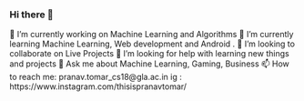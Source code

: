 ### Hi there 👋

<!--
**Mystery01092000/Mystery01092000** is a ✨ _special_ ✨ repository because its `README.md` (this file) appears on your GitHub profile.
--!>

 🔭 I’m currently working on Machine Learning and Algorithms
 🌱 I’m currently learning Machine Learning, Web development and Android .
 👯 I’m looking to collaborate on Live Projects
 🤔 I’m looking for help with learning new things and projects 
 💬 Ask me about Machine Learning, Gaming, Business

 📫 How to reach me: pranav.tomar_cs18@gla.ac.in  
                    
   ig : https://www.instagram.com/thisispranavtomar/
